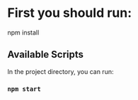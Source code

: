 # First you should run: 

npm install

## Available Scripts

In the project directory, you can run:

### `npm start`



